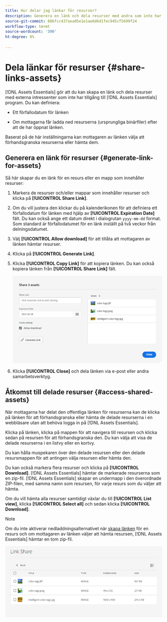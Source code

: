 ```yaml
---
title: Hur delar jag länkar för resurser?
description: Generera en länk och dela resurser med andra som inte har tillgång till [!DNL Assets Essentials] program.
source-git-commit: 886fcc437aea05e1e1ae6d6d1fec945cf5699f24
workflow-type: tm+mt
source-wordcount: '390'
ht-degree: 0%

---
```



# Dela länkar för resurser {#share-links-assets}

[!DNL Assets Essentials] gör att du kan skapa en länk och dela resurser med externa intressenter som inte har tillgång till [!DNL Assets Essentials] program. Du kan definiera:

* Ett förfallodatum för länken

* Om mottagarna får ladda ned resurserna (ursprungliga binärfiler) efter att de har öppnat länken.

Baserat på de här inställningarna kan mottagaren av länken välja att förhandsgranska resurserna eller hämta dem.

## Generera en länk för resurser {#generate-link-for-assets}

Så här skapar du en länk för en resurs eller en mapp som innehåller resurser:

1. Markera de resurser och/eller mappar som innehåller resurser och klicka på **[!UICONTROL Share Link]**.

1. Om du vill justera den klickar du på kalenderikonen för att definiera ett förfallodatum för länken med hjälp av **[!UICONTROL Expiration Date]** fält. Du kan också ange ett datum direkt i dialogrutan `yyyy-mm-dd` format. Som standard är förfallodatumet för en länk inställt på två veckor från delningsdatumet.

1. Välj **[!UICONTROL Allow download]** för att tillåta att mottagaren av länken hämtar resurser.

1. Klicka på **[!UICONTROL Generate Link]**.

1. Klicka **[!UICONTROL Copy Link]** för att kopiera länken. Du kan också kopiera länken från **[!UICONTROL Share Link]** fält.

   ![Möjlighet att beskära och räta upp](assets/share-asset-link.png)

1. Klicka **[!UICONTROL Close]** och dela länken via e-post eller andra samarbetsverktyg.

## Åtkomst till delade resurser {#access-shared-assets}

När mottagarna har delat den offentliga länken för resurserna kan de klicka på länken för att förhandsgranska eller hämta de delade resurserna i en webbläsare utan att behöva logga in på [!DNL Assets Essentials].

Klicka på länken, klicka på mappen för att navigera till resursen och klicka sedan på resursen för att förhandsgranska den. Du kan välja att visa de delade resurserna i en listvy eller en kortvy.

Du kan hålla muspekaren över den delade resursen eller den delade resursmappen för att antingen välja resursen eller hämta den.

Du kan också markera flera resurser och klicka på **[!UICONTROL Download]**. [!DNL Assets Essentials] hämtar de markerade resurserna som en zip-fil. [!DNL Assets Essentials] skapar en undermapp i den överordnade ZIP-filen, med samma namn som resursen, för varje resurs som du väljer att hämta.

Om du vill hämta alla resurser samtidigt växlar du till **[!UICONTROL List view]**, klicka **[!UICONTROL Select all]** och sedan klicka **[!UICONTROL Download]**.

>[!NOTE]
>
>Om du inte aktiverar nedladdningsalternativet när [skapa länken](#share-links-assets) för en resurs och om mottagaren av länken väljer att hämta resursen, [!DNL Assets Essentials] hämtar en tom zip-fil.

![Möjlighet att beskära och räta upp](assets/preview-shared-assets.png)

